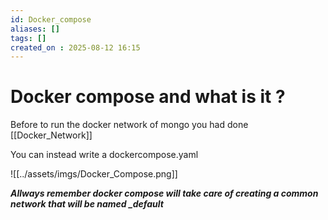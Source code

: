 ```yaml
---
id: Docker_compose
aliases: []
tags: []
created_on : 2025-08-12 16:15
---
```


# Docker compose and what is it ? 

Before to run the docker network of mongo you had done [[Docker_Network]]

You can instead write a dockercompose.yaml

![[../assets/imgs/Docker_Compose.png]]


***Allways remember docker compose will take care of creating a common network that will be named <project-name>_default*** 


